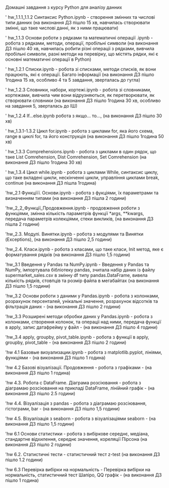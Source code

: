 Домашні завдання з курсу Python для аналізу данних

' hw_1.1.1_1.1.2 Синтаксис Python.ipynb - створення змінних та числові типи данних (на виконання ДЗ пішло 15 хв, навчилась створювати змінні, що таке числові данні, як з ними працювати)

' hw_1.1.3 Основи роботи з рядками та математичні операції .ipynb - робота з рядками, методи, операції, пробільні символи (на виконання ДЗ пішло 40 хв, навчилась робити різні операціі з рядками, вивчила пробільні символи, разні методи на перевірку, що містять рядки, які є основні математичні операції в Python)

' hw_1.2.1 Списки.ipynb - робота зі списками, методи списків, як вони працюють, які є операції. Багато інформації (на виконання ДЗ пішло 1година 15 хв, особливо 4 та 5 завдання, зверталась до гугла)

' hw_1.2.3 Словники, набори, кортежі.ipynb - робота зі словниками, кортежами, вивчила чим вони відрузняються, як перетворювати, як створювати словники (на виконання ДЗ пішло 1година 30 хв, особливо на завдання 5, зверталась до ІШ)

' hw_1.2.4 If...else.ipynb робота з якщо... то..., (на виконання ДЗ пішло 30 хв)

' hw_1.3.1-1.3.2 Цикл for.ipynb - робота з циклами for, яка його схема, range в циклі for, та його конструкція (на виконання ДЗ пішло 1година 50 хв)

' hw_1.3.3 Comprehensions.ipynb - робота з циклами в один рядок, що таке List Comrehension, Dist Comrehension, Set Comrehension (на виконання ДЗ пішло 1година 30 хв)

' hw_1.3.4 Цикл while.ipynb - робота з циклами While, синтаксис циклу, що таке вкладені цикли, нескінченні цикли, управління циклами break, continue (на виконання ДЗ пішла 1година)

'hw_2.1 Функціїї. Основи.ipynb - робота з фукціями, їх параметрами та визначенням типами (на виконання ДЗ пішла 2 години)

'hw_2_2_Функції_Продовження.ipynb - продовження роботи з функціями, змінна кількість параметрів функції *args, **kwargs, передача параметрів колекціями, стеки викликів, (на виконання ДЗ пішла 2 години)

'hw_2.3. Модулі. Винятки.ipynb - робота з модулями та Винятки (Exceptions), (на виконання ДЗ пішло 2,5 години)

'hw_2.4. Класи.ipynb - робота з класами, що таке класи, Init метод, яке є форматування рядків (на виконання ДЗ пішло 1,5 години)

'hw_3.1 Введення у Pandas та NumPy.ipynb - Введення у Pandas та NumPy, імпортувала бібліотеку pandas, зчитала набір даних із файлу supermarket_sales.csv в змінну df типу pandas.DataFrame, вивела кількість рядків, стовпців та розмір файла в мегабайтах (на виконання ДЗ пішло 1,5 години)

'hw_3.2 Основи роботи з даними у Pandas.ipynb - робота з колонками, розрахунок персенталей, унікальні значення, розрахунок відсотків та фільтрація даних - (на виконання ДЗ пішло 2 години)

'hw_3.3 Розширені методи обробки даних у Pandas.ipynb - робота з колонками, створення колонок, та операціі над ними, передача функції в apply, запис датафрейму у файл - (на виконання ДЗ пішло 4 години)

'hw_3.4 apply, groupby, pivot_table.ipynb - робота з функції в apply, groupby, pivot_table - (на виконання ДЗ пішло 2 години)

'hw 4.1 Базовые визуализации.ipynb - робота з matplotlib.pyplot, лініями, функціями - (на виконання ДЗ пішло 1 година)

'hw 4.2 Базові візуалізації. Продовження - робота з графіками - (на виконання ДЗ пішло 1 година)

'hw 4.3. Робота с DataFrame. Діаграма розсіювання - робота з діаграмаю розсіювання на прикладі DataFrame, лінійний графік - (на виконання ДЗ пішло 2.5 години)

'hw 4.4. Візуалізація з pandas - робота з діаграмаю розсіювання, гістограми, bar - (на виконання ДЗ пішло 1,5 години)

'hw 4.5. Візуалізація з seaborn - робота з візуалізаціями seaborn - (на виконання ДЗ пішло 1,5 години)

'hw 6.1 Основи статистики - робота з вибіркове середнє, медіана, стандартне відхилення, середнє значення, кореляції Пірсона (на виконання ДЗ пішло 2 години)

'hw 6.2. Статистичні тести - статистичний тест z-test (на виконання ДЗ пішло 1.2 години)

'hw 6.3 Перевірка вибірки на нормальність - Перевірка вибірки на нормальність, статистичний тест Шапіро, QQ графік -  (на виконання ДЗ пішло 1 година)
